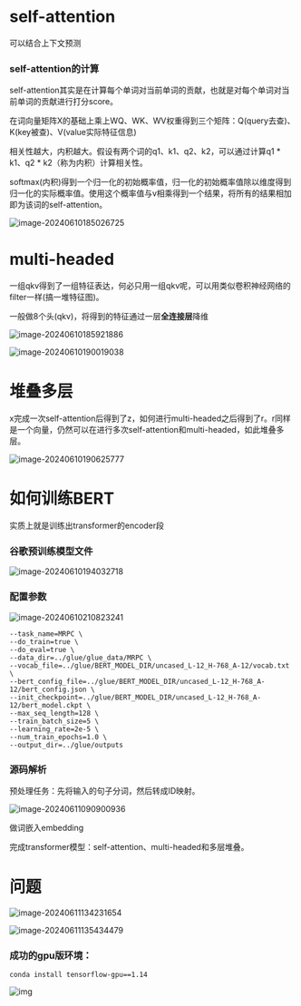 # self-attention

可以结合上下文预测

### self-attention的计算

self-attention其实是在计算每个单词对当前单词的贡献，也就是对每个单词对当前单词的贡献进行打分score。

在词向量矩阵X的基础上乘上WQ、WK、WV权重得到三个矩阵：Q(query去查)、K(key被查)、V(value实际特征信息)

相关性越大，内积越大。假设有两个词的q1、k1、q2、k2，可以通过计算q1 * k1、q2 * k2（称为内积）计算相关性。

softmax(内积)得到一个归一化的初始概率值，归一化的初始概率值除以维度得到归一化的实际概率值。使用这个概率值与v相乘得到一个结果，将所有的结果相加即为该词的self-attention。

![image-20240610185026725](../深度学习.assets/image-20240610185026725.png)



# multi-headed

一组qkv得到了一组特征表达，何必只用一组qkv呢，可以用类似卷积神经网络的filter一样(搞一堆特征图)。

一般做8个头(qkv)，将得到的特征通过一层**全连接层**降维

![image-20240610185921886](../深度学习.assets/image-20240610185921886.png)

![image-20240610190019038](../深度学习.assets/image-20240610190019038.png)



# 堆叠多层

x完成一次self-attention后得到了z，如何进行multi-headed之后得到了r。r同样是一个向量，仍然可以在进行多次self-attention和multi-headed，如此堆叠多层。

![image-20240610190625777](../深度学习.assets/image-20240610190625777.png)



# 如何训练BERT

实质上就是训练出transformer的encoder段

### 谷歌预训练模型文件

![image-20240610194032718](../深度学习.assets/image-20240610194032718.png)



### 配置参数

![image-20240610210823241](../深度学习.assets/image-20240610210823241.png)

```
--task_name=MRPC \   
--do_train=true \  
--do_eval=true \   
--data_dir=../glue/glue_data/MRPC \
--vocab_file=../glue/BERT_MODEL_DIR/uncased_L-12_H-768_A-12/vocab.txt \   
--bert_config_file=../glue/BERT_MODEL_DIR/uncased_L-12_H-768_A-12/bert_config.json \   
--init_checkpoint=../glue/BERT_MODEL_DIR/uncased_L-12_H-768_A-12/bert_model.ckpt \   
--max_seq_length=128 \   
--train_batch_size=5 \  
--learning_rate=2e-5 \  
--num_train_epochs=1.0 \   
--output_dir=../glue/outputs

```

### 源码解析

预处理任务：先将输入的句子分词，然后转成ID映射。

![image-20240611090900936](../深度学习.assets/image-20240611090900936.png)

做词嵌入embedding

完成transformer模型：self-attention、multi-headed和多层堆叠。

# 问题

![image-20240611134231654](../深度学习.assets/image-20240611134231654.png)

![image-20240611135434479](../深度学习.assets/image-20240611135434479.png)

### 成功的gpu版环境：

```
conda install tensorflow-gpu==1.14
```

![img](../深度学习.assets/3554f9b1bb0d4d4e213bbd4d68748001.png)